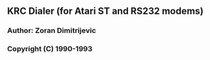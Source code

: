 ## KRC Dialer (for Atari ST and RS232 modems)

### Author: Zoran Dimitrijevic
### Copyright (C) 1990-1993
